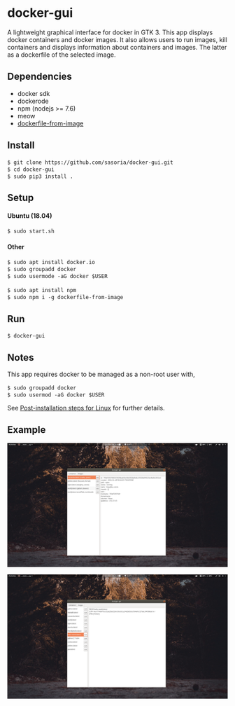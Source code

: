 # docker-gui
A lightweight graphical interface for docker in GTK 3. This app displays docker containers and docker images. It also allows users to run images, kill containers and displays information about containers and images. The latter as a dockerfile of the selected image.
## Dependencies
* docker sdk
* dockerode
* npm (nodejs >= 7.6)
* meow
* [dockerfile-from-image](https://github.com/52cik/dockerfile-from-image)

## Install
```
$ git clone https://github.com/sasoria/docker-gui.git
$ cd docker-gui
$ sudo pip3 install .
```
## Setup
#### Ubuntu (18.04)
```
$ sudo start.sh
```
#### Other
```
$ sudo apt install docker.io
$ sudo groupadd docker
$ sudo usermode -aG docker $USER

$ sudo apt install npm
$ sudo npm i -g dockerfile-from-image
```

## Run
```
$ docker-gui
```
## Notes
This app requires docker to be managed as a non-root user with,
```
$ sudo groupadd docker
$ sudo usermod -aG docker $USER
```
See [Post-installation steps for Linux](https://docs.docker.com/install/linux/linux-postinstall/) for further details.
## Example
![Container](https://github.com/sasoria/docker-gui/blob/master/docs/containers_cropped.png)

![Images](https://github.com/sasoria/docker-gui/blob/master/docs/images_cropped.png)




